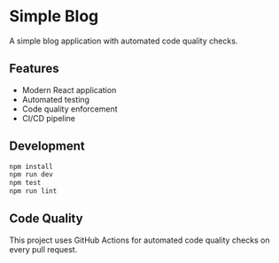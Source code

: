 # Simple Blog

A simple blog application with automated code quality checks.

## Features
- Modern React application
- Automated testing
- Code quality enforcement
- CI/CD pipeline

## Development

```bash
npm install
npm run dev
npm test
npm run lint
```

## Code Quality
This project uses GitHub Actions for automated code quality checks on every pull request.